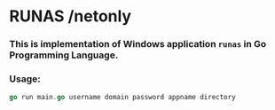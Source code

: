 # RUNAS /netonly

### This is implementation of Windows application `runas` in Go Programming Language.

### Usage:
```go
go run main.go username domain password appname directory
```